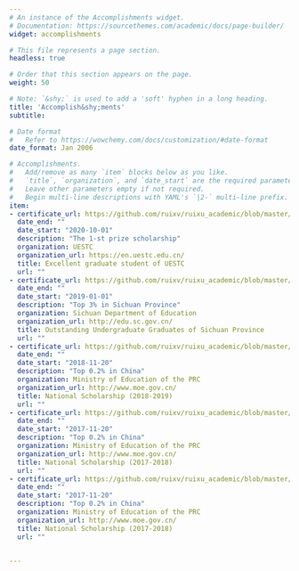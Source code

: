 ```yaml
---
# An instance of the Accomplishments widget.
# Documentation: https://sourcethemes.com/academic/docs/page-builder/
widget: accomplishments

# This file represents a page section.
headless: true

# Order that this section appears on the page.
weight: 50

# Note: `&shy;` is used to add a 'soft' hyphen in a long heading.
title: 'Accomplish&shy;ments'
subtitle:

# Date format
#   Refer to https://wowchemy.com/docs/customization/#date-format
date_format: Jan 2006

# Accomplishments.
#   Add/remove as many `item` blocks below as you like.
#   `title`, `organization`, and `date_start` are the required parameters.
#   Leave other parameters empty if not required.
#   Begin multi-line descriptions with YAML's `|2-` multi-line prefix.
item:
- certificate_url: https://github.com/ruixv/ruixu_academic/blob/master/static/uploads/%E5%9B%BD%E5%AE%B6%E5%A5%96%E5%AD%A6%E9%87%9120172018_%E8%80%BF%E7%91%9E%E6%97%AD.pdf
  date_end: ""
  date_start: "2020-10-01"
  description: "The 1-st prize scholarship"
  organization: UESTC
  organization_url: https://en.uestc.edu.cn/
  title: Excellent graduate student of UESTC
  url: ""
- certificate_url: https://github.com/ruixv/ruixu_academic/blob/master/static/uploads/%E5%9B%BD%E5%AE%B6%E5%A5%96%E5%AD%A6%E9%87%9120172018_%E8%80%BF%E7%91%9E%E6%97%AD.pdf
  date_end: ""
  date_start: "2019-01-01"
  description: "Top 3% in Sichuan Province"
  organization: Sichuan Department of Education
  organization_url: http://edu.sc.gov.cn/
  title: Outstanding Undergraduate Graduates of Sichuan Province
  url: ""
- certificate_url: https://github.com/ruixv/ruixu_academic/blob/master/static/uploads/%E5%9B%BD%E5%AE%B6%E5%A5%96%E5%AD%A6%E9%87%9120172018_%E8%80%BF%E7%91%9E%E6%97%AD.pdf
  date_end: ""
  date_start: "2018-11-20"
  description: "Top 0.2% in China"
  organization: Ministry of Education of the PRC
  organization_url: http://www.moe.gov.cn/
  title: National Scholarship (2018-2019)
  url: ""
- certificate_url: https://github.com/ruixv/ruixu_academic/blob/master/static/uploads/%E5%9B%BD%E5%AE%B6%E5%A5%96%E5%AD%A6%E9%87%9120162017_%E8%80%BF%E7%91%9E%E6%97%AD.pdf
  date_end: ""
  date_start: "2017-11-20"
  description: "Top 0.2% in China"
  organization: Ministry of Education of the PRC
  organization_url: http://www.moe.gov.cn/
  title: National Scholarship (2017-2018)
  url: ""
- certificate_url: https://github.com/ruixv/ruixu_academic/blob/master/static/uploads/%E5%9B%BD%E5%AE%B6%E5%A5%96%E5%AD%A6%E9%87%9120162017_%E8%80%BF%E7%91%9E%E6%97%AD.pdf
  date_end: ""
  date_start: "2017-11-20"
  description: "Top 0.2% in China"
  organization: Ministry of Education of the PRC
  organization_url: http://www.moe.gov.cn/
  title: National Scholarship (2017-2018)
  url: ""


---
```

